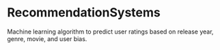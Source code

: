 # RecommendationSystems
Machine learning algorithm to predict user ratings based on release year, genre, movie, and user bias.
